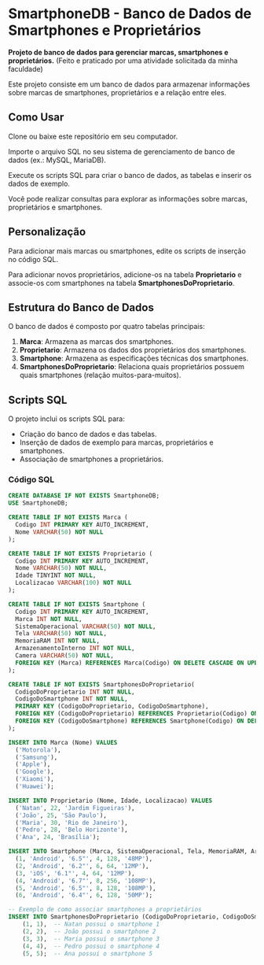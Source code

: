# SmartphoneDB - Banco de Dados de Smartphones e Proprietários
**Projeto de banco de dados para gerenciar marcas, smartphones e proprietários.**
(Feito e praticado por uma atividade solicitada da minha faculdade)

Este projeto consiste em um banco de dados para armazenar informações sobre marcas de smartphones, proprietários e a relação entre eles.

## Como Usar
Clone ou baixe este repositório em seu computador.

Importe o arquivo SQL no seu sistema de gerenciamento de banco de dados (ex.: MySQL, MariaDB).

Execute os scripts SQL para criar o banco de dados, as tabelas e inserir os dados de exemplo.

Você pode realizar consultas para explorar as informações sobre marcas, proprietários e smartphones.

## Personalização
Para adicionar mais marcas ou smartphones, edite os scripts de inserção no código SQL.

Para adicionar novos proprietários, adicione-os na tabela **Proprietario** e associe-os com smartphones na tabela **SmartphonesDoProprietario**.

## Estrutura do Banco de Dados

O banco de dados é composto por quatro tabelas principais:

1. **Marca**: Armazena as marcas dos smartphones.
2. **Proprietario**: Armazena os dados dos proprietários dos smartphones.
3. **Smartphone**: Armazena as especificações técnicas dos smartphones.
4. **SmartphonesDoProprietario**: Relaciona quais proprietários possuem quais smartphones (relação muitos-para-muitos).

## Scripts SQL

O projeto inclui os scripts SQL para:
- Criação do banco de dados e das tabelas.
- Inserção de dados de exemplo para marcas, proprietários e smartphones.
- Associação de smartphones a proprietários.

### Código SQL

```sql
CREATE DATABASE IF NOT EXISTS SmartphoneDB;
USE SmartphoneDB;

CREATE TABLE IF NOT EXISTS Marca (
  Codigo INT PRIMARY KEY AUTO_INCREMENT,
  Nome VARCHAR(50) NOT NULL
);

CREATE TABLE IF NOT EXISTS Proprietario (
  Codigo INT PRIMARY KEY AUTO_INCREMENT,
  Nome VARCHAR(50) NOT NULL,
  Idade TINYINT NOT NULL,
  Localizacao VARCHAR(100) NOT NULL
);

CREATE TABLE IF NOT EXISTS Smartphone (
  Codigo INT PRIMARY KEY AUTO_INCREMENT,
  Marca INT NOT NULL,
  SistemaOperacional VARCHAR(50) NOT NULL,
  Tela VARCHAR(50) NOT NULL,
  MemoriaRAM INT NOT NULL,
  ArmazenamentoInterno INT NOT NULL,
  Camera VARCHAR(50) NOT NULL,
  FOREIGN KEY (Marca) REFERENCES Marca(Codigo) ON DELETE CASCADE ON UPDATE CASCADE
);

CREATE TABLE IF NOT EXISTS SmartphonesDoProprietario(
  CodigoDoProprietario INT NOT NULL,
  CodigoDoSmartphone INT NOT NULL,
  PRIMARY KEY (CodigoDoProprietario, CodigoDoSmartphone),
  FOREIGN KEY (CodigoDoProprietario) REFERENCES Proprietario(Codigo) ON DELETE CASCADE ON UPDATE CASCADE,
  FOREIGN KEY (CodigoDoSmartphone) REFERENCES Smartphone(Codigo) ON DELETE CASCADE ON UPDATE CASCADE
);

INSERT INTO Marca (Nome) VALUES 
  ('Motorola'), 
  ('Samsung'), 
  ('Apple'), 
  ('Google'), 
  ('Xiaomi'), 
  ('Huawei');

INSERT INTO Proprietario (Nome, Idade, Localizacao) VALUES 
  ('Natan', 22, 'Jardim Figueiras'),
  ('João', 25, 'São Paulo'),
  ('Maria', 30, 'Rio de Janeiro'),
  ('Pedro', 28, 'Belo Horizonte'),
  ('Ana', 24, 'Brasília');

INSERT INTO Smartphone (Marca, SistemaOperacional, Tela, MemoriaRAM, ArmazenamentoInterno, Camera) VALUES 
  (1, 'Android', '6.5"', 4, 128, '48MP'),
  (2, 'Android', '6.2"', 6, 64, '12MP'),
  (3, 'iOS', '6.1"', 4, 64, '12MP'),
  (4, 'Android', '6.7"', 8, 256, '108MP'),
  (5, 'Android', '6.5"', 8, 128, '108MP'),
  (6, 'Android', '6.4"', 6, 128, '50MP');

-- Exemplo de como associar smartphones a proprietários
INSERT INTO SmartphonesDoProprietario (CodigoDoProprietario, CodigoDoSmartphone) VALUES 
    (1, 1),  -- Natan possui o smartphone 1
    (2, 2),  -- João possui o smartphone 2
    (3, 3),  -- Maria possui o smartphone 3
    (4, 4),  -- Pedro possui o smartphone 4
    (5, 5);  -- Ana possui o smartphone 5

